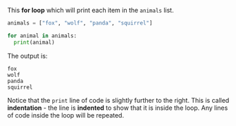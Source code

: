 This **for loop** which will print each item in the `animals` list. 

```python
animals = ["fox", "wolf", "panda", "squirrel"]

for animal in animals:
  print(animal)
```

The output is:
```
fox
wolf
panda
squirrel
```

Notice that the `print` line of code is slightly further to the right. This is called __indentation__ - the line is __indented__ to show that it is inside the loop. Any lines of code inside the loop will be repeated.
